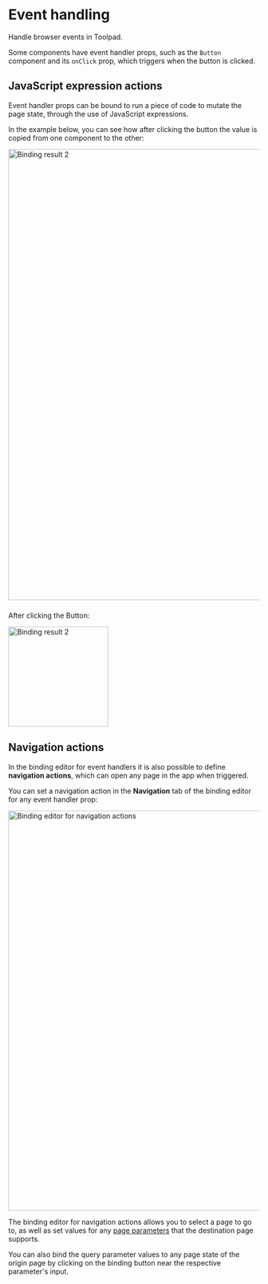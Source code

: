 # Event handling

<p class="description">Handle browser events in Toolpad.</p>

Some components have event handler props, such as the `Button` component and its `onClick` prop, which triggers when the button is clicked.

## JavaScript expression actions

Event handler props can be bound to run a piece of code to mutate the page state, through the use of JavaScript expressions.

In the example below, you can see how after clicking the button the value is copied from one component to the other:

<img src="/static/toolpad/docs/data-binding/bind-10.png" alt="Binding result 2" width="902px" style="margin-bottom: 8px;" />

After clicking the Button:

<img src="/static/toolpad/docs/data-binding/bind-11.png" alt="Binding result 2" width="200" />

## Navigation actions

In the binding editor for event handlers it is also possible to define **navigation actions**, which can open any page in the app when triggered.

You can set a navigation action in the **Navigation** tab of the binding editor for any event handler prop:

<img src="/static/toolpad/docs/data-binding/bind-12.png" alt="Binding editor for navigation actions" width="800" />

The binding editor for navigation actions allows you to select a page to go to, as well as set values for any [page parameters](/toolpad/building-ui/page-configuration/#page-parameters) that the destination page supports.

You can also bind the query parameter values to any page state of the origin page by clicking on the binding button near the respective parameter's input.
